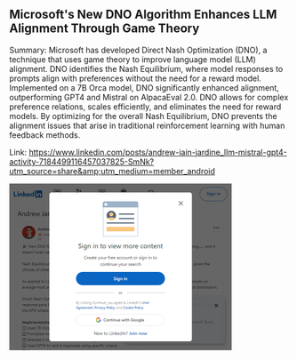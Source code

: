 ## Microsoft's New DNO Algorithm Enhances LLM Alignment Through Game Theory
Summary: Microsoft has developed Direct Nash Optimization (DNO), a technique that uses game theory to improve language model (LLM) alignment. DNO identifies the Nash Equilibrium, where model responses to prompts align with preferences without the need for a reward model. Implemented on a 7B Orca model, DNO significantly enhanced alignment, outperforming GPT4 and Mistral on AlpacaEval 2.0. DNO allows for complex preference relations, scales efficiently, and eliminates the need for reward models. By optimizing for the overall Nash Equilibrium, DNO prevents the alignment issues that arise in traditional reinforcement learning with human feedback methods.

Link: https://www.linkedin.com/posts/andrew-iain-jardine_llm-mistral-gpt4-activity-7184499116457037825-SmNk?utm_source=share&amp;utm_medium=member_android

<img src="/img/697596ec-4e25-4745-b5bd-69dada5e919a.png" width="400" />
<br/><br/>
